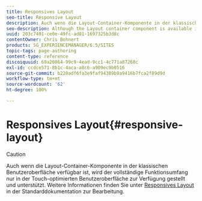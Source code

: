 ```yaml
---
title: Responsives Layout
seo-title: Responsive Layout
description: Auch wenn die Layout-Container-Komponente in der klassischen Benutzeroberfläche verfügbar ist, wird der vollständige Funktionsumfang nur in der Touch-optimierten Benutzeroberfläche zur Verfügung gestellt und unterstützt.
seo-description: Although the Layout container component is available in the classic UI, its full functionality is only available and supported in the touch-enabled UI.
uuid: 203c7491-ce0e-49fc-ad81-1697325b3d8c
contentOwner: Chris Bohnert
products: SG_EXPERIENCEMANAGER/6.5/SITES
topic-tags: page-authoring
content-type: reference
discoiquuid: 69a20064-99c9-4ead-9cc1-4c771a87268c
exl-id: ccdce571-8b1c-4aca-a8c6-a909ec9b0516
source-git-commit: b220adf6fa3e9faf94389b9a9416b7fca2f89d9d
workflow-type: tm+mt
source-wordcount: '62'
ht-degree: 100%

---
```


# Responsives Layout{#responsive-layout}

>[!CAUTION]
>
>Auch wenn die Layout-Container-Komponente in der klassischen Benutzeroberfläche verfügbar ist, wird der vollständige Funktionsumfang nur in der Touch-optimierten Benutzeroberfläche zur Verfügung gestellt und unterstützt. Weitere Informationen finden Sie unter [Responsives Layout](/help/sites-authoring/responsive-layout.md) in der Standarddokumentation zur Bearbeitung.
